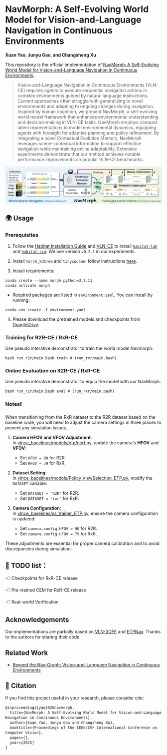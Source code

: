 # NavMorph: A Self-Evolving World Model for Vision-and-Language Navigation in Continuous Environments

**Xuan Yao, Junyu Gao, and Changsheng Xu**

This repository is the official implementation of [NavMorph: A Self-Evolving World Model for Vision-and-Language Navigation in Continuous Environments](https://arxiv.org/abs/2506.23468).

> Vision-and-Language Navigation in Continuous Environments (VLN-CE) requires agents to execute sequential navigation actions in complex environments guided by natural language instructions. Current approaches often struggle with generalizing to novel environments and adapting to ongoing changes during navigation.
Inspired by human cognition, we present NavMorph, a self-evolving world model framework that enhances environmental understanding and decision-making in VLN-CE tasks. NavMorph employs compact latent representations to model environmental dynamics, equipping agents with foresight for adaptive planning and policy refinement. By integrating a novel Contextual Evolution Memory, NavMorph leverages scene-contextual information to support effective navigation while maintaining online adaptability. Extensive experiments demonstrate that our method achieves notable performance improvements on popular VLN-CE benchmarks.

![image](img/EWM.png)


## 🌍 Usage

### Prerequisites

1. Follow the [Habitat Installation Guide](https://github.com/facebookresearch/habitat-lab#installation) and [VLN-CE](https://github.com/jacobkrantz/VLN-CE) to install [`habitat-lab`](https://github.com/facebookresearch/habitat-lab) and [`habitat-sim`](https://github.com/facebookresearch/habitat-sim). We use version `v0.2.1` in our experiments.
   
2. Install `torch_kdtree` and `tinycudann`: follow instructions [here](https://github.com/MrZihan/Sim2Real-VLN-3DFF). 

3. Install requirements:
```setup
conda create --name morph python=3.7.11
conda activate morph
```
* Required packages are listed in `environment.yaml`. You can install by running:

```
conda env create -f environment.yaml
```
4. Please download the pretrained models and checkpoints from [GoogleDrive](https://drive.google.com/file/d/1x01wods-LUA6EyAD8C3ahiEaO8lKD6jy/view?usp=sharing).


### Training for R2R-CE / RxR-CE

Use pseudo interative demonstrator to train the world model Navmorph:
```
bash run_r2r/main.bash train # (run_rxr/main.bash)
```

### Online Evaluation on R2R-CE / RxR-CE

Use pseudo interative demonstrator to equip the model with our NavMorph:
```
bash run_r2r/main.bash eval # (run_rxr/main.bash)
```

### Notes❗

When transitioning from the RxR dataset to the R2R dataset based on the baseline code, you will need to adjust the camera settings in three places to prevent any simulation issues.

1. **Camera HFOV and VFOV Adjustment**:  
   In [vlnce_bacelines/models/etp/nerf.py](https://github.com/Feliciaxyao/NavMorph/blob/ae3246b902cdedf8533211ff62b2062cb9ed0e39/vlnce_baselines/models/etp/nerf.py#L57-L60), update the camera's **HFOV** and **VFOV**:
   - Set `HFOV = 90` for R2R.
   - Set `HFOV = 79` for RxR.

2. **Dataset Setting**:  
   In [vlnce_bacelines/models/Policy_ViewSelection_ETP.py](https://github.com/Feliciaxyao/NavMorph/blob/ae3246b902cdedf8533211ff62b2062cb9ed0e39/vlnce_baselines/models/Policy_ViewSelection_ETP.py#L41), modify the `DATASET` variable:
   - Set `DATASET = 'R2R'` for R2R.
   - Set `DATASET = 'rxr'` for RxR.

3. **Camera Configuration**:  
   In [vlnce_baselines/ss_trainer_ETP.py](https://github.com/Feliciaxyao/NavMorph/blob/ae3246b902cdedf8533211ff62b2062cb9ed0e39/vlnce_baselines/ss_trainer_ETP.py#L181), ensure the camera configuration is updated:
   - Set `camera.config.HFOV = 90` for R2R.
   - Set `camera.config.HFOV = 79` for RxR.

These adjustments are essential for proper camera calibration and to avoid discrepancies during simulation.

## 📢 TODO list：

-◻️ Checkpoints for RxR-CE release

-◻️ Pre-trained CEM for RxR-CE release

-◻️ Real-world Verification

## Acknowledgements
Our implementations are partially based on [VLN-3DFF](https://github.com/MrZihan/Sim2Real-VLN-3DFF) and [ETPNav](https://github.com/MarSaKi/ETPNav). Thanks to the authors for sharing their code.


## Related Work
* [Beyond the Nav-Graph: Vision-and-Language Navigation in Continuous Environments](https://arxiv.org/pdf/2004.02857)

## 📝 Citation

If you find this project useful in your research, please consider cite:
```
@inproceedings{yao2025navmorph,
  title={NavMorph: A Self-Evolving World Model for Vision-and-Language Navigation in Continuous Environments},
  author={Xuan Yao, Junyu Gao and Changsheng Xu},
  booktitle={Proceedings of the IEEE/CVF International Conference on Computer Vision},
  pages={},
  year={2025}
} 
